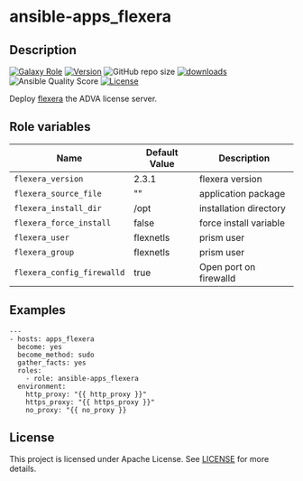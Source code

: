 # ansible-apps_flexera

## Description

[![Galaxy Role](https://img.shields.io/badge/galaxy-apps_flexera-purple?style=flat)](https://galaxy.ansible.com/lotusnoir/apps_flexera)
[![Version](https://img.shields.io/github/release/lotusnoir/ansible-apps_flexera.svg)](https://github.com/lotusnoir/ansible-apps_flexera/releases/latest)
![GitHub repo size](https://img.shields.io/github/repo-size/lotusnoir/ansible-apps_flexera?color=orange&style=flat)
[![downloads](https://img.shields.io/ansible/role/d/56092)](https://galaxy.ansible.com/lotusnoir/apps_flexera)
![Ansible Quality Score](https://img.shields.io/ansible/quality/56092)
[![License](https://img.shields.io/badge/license-Apache--2.0-brightgreen?style=flat)](https://opensource.org/licenses/Apache-2.0)

Deploy [flexera](https://adva.com/) the ADVA license server.

## Role variables

| Name                    | Default Value | Description                        |
| ----------------------- | ------------- | -----------------------------------|
| `flexera_version`       | 2.3.1         | flexera version |
| `flexera_source_file`   | ""            | application package |
| `flexera_install_dir`   | /opt          | installation directory |
| `flexera_force_install` | false         | force install variable |
| `flexera_user`          | flexnetls     | prism user |
| `flexera_group`         | flexnetls     | prism user |
| `flexera_config_firewalld` | true    | Open port on firewalld |

## Examples

	---
	- hosts: apps_flexera
	  become: yes
	  become_method: sudo
	  gather_facts: yes
	  roles:
	    - role: ansible-apps_flexera
	  environment: 
	    http_proxy: "{{ http_proxy }}"
	    https_proxy: "{{ https_proxy }}"
	    no_proxy: "{{ no_proxy }}

## License

This project is licensed under Apache License. See [LICENSE](/LICENSE) for more details.
